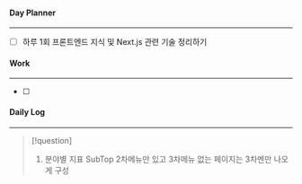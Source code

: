 
#### Day Planner
---
- [ ] 하루 1회 프론트엔드 지식 및 Next.js 관련 기술 정리하기


#### Work
---
- [ ] 


#### Daily Log
---
> [!question]
> 1. 분야별 지표 SubTop 2차메뉴만 있고 3차메뉴 없는 페이지는 3차멘만 나오게 구성






